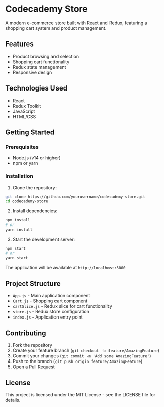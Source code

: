# Codecademy Store

A modern e-commerce store built with React and Redux, featuring a shopping cart system and product management.

## Features

- Product browsing and selection
- Shopping cart functionality
- Redux state management
- Responsive design

## Technologies Used

- React
- Redux Toolkit
- JavaScript
- HTML/CSS

## Getting Started

### Prerequisites

- Node.js (v14 or higher)
- npm or yarn

### Installation

1. Clone the repository:
```bash
git clone https://github.com/yourusername/codecademy-store.git
cd codecademy-store
```

2. Install dependencies:
```bash
npm install
# or
yarn install
```

3. Start the development server:
```bash
npm start
# or
yarn start
```

The application will be available at `http://localhost:3000`

## Project Structure

- `App.js` - Main application component
- `Cart.js` - Shopping cart component
- `cartSlice.js` - Redux slice for cart functionality
- `store.js` - Redux store configuration
- `index.js` - Application entry point

## Contributing

1. Fork the repository
2. Create your feature branch (`git checkout -b feature/AmazingFeature`)
3. Commit your changes (`git commit -m 'Add some AmazingFeature'`)
4. Push to the branch (`git push origin feature/AmazingFeature`)
5. Open a Pull Request

## License

This project is licensed under the MIT License - see the LICENSE file for details. 